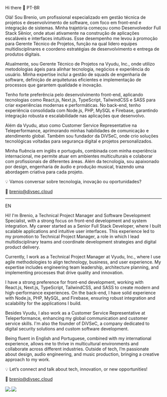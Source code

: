 Hi there 👋
PT-BR

Olá! Sou Brenio, um profissional especializado em gestão técnica de projetos e desenvolvimento de software, com foco em front-end e integração de sistemas. Minha trajetória começou como Desenvolvedor Full Stack Sênior, onde atuei ativamente na construção de aplicações escaláveis e interfaces intuitivas. Esse desempenho me levou à promoção para Gerente Técnico de Projetos, função na qual lidero equipes multidisciplinares e coordeno estratégias de desenvolvimento e entrega de produtos digitais.

Atualmente, sou Gerente Técnico de Projetos na Vyudu, Inc., onde utilizo metodologias ágeis para alinhar tecnologia, negócios e experiência do usuário. Minha expertise inclui a gestão de squads de engenharia de software, definição de arquiteturas eficientes e implementação de processos que garantem qualidade e inovação.

Tenho forte preferência pelo desenvolvimento front-end, aplicando tecnologias como React.js, Next.js, TypeScript, TailwindCSS e SASS para criar experiências modernas e performáticas. No back-end, tenho experiência consolidada com Node.js, PHP, MySQL e Firebase, garantindo integração robusta e escalabilidade nas aplicações que desenvolvo.

Além da Vyudu, atuo como Customer Service Representative na Teleperformance, aprimorando minhas habilidades de comunicação e atendimento global. Também sou fundador da DiVSeC, onde crio soluções tecnológicas voltadas para segurança digital e projetos personalizados.

Minha fluência em inglês e português, combinada com minha experiência internacional, me permite atuar em ambientes multiculturais e colaborar com profissionais de diferentes áreas. Além da tecnologia, sou apaixonado por design, engenharia de áudio e produção musical, trazendo uma abordagem criativa para cada projeto.

💡 Vamos conversar sobre tecnologia, inovação ou oportunidades?

📧 brenio@divsec.cloud

--------------------------------------------------------------------

EN

Hi! I'm Brenio, a Technical Project Manager and Software Development Specialist, with a strong focus on front-end development and system integration. My career started as a Senior Full Stack Developer, where I built scalable applications and intuitive user interfaces. This experience led to my promotion to Technical Project Manager, a role in which I lead multidisciplinary teams and coordinate development strategies and digital product delivery.

Currently, I work as a Technical Project Manager at Vyudu, Inc., where I use agile methodologies to align technology, business, and user experience. My expertise includes engineering team leadership, architecture planning, and implementing processes that drive quality and innovation.

I have a strong preference for front-end development, working with React.js, Next.js, TypeScript, TailwindCSS, and SASS to create modern and high-performance experiences. On the back-end, I have solid experience with Node.js, PHP, MySQL, and Firebase, ensuring robust integration and scalability for the applications I build.

Besides Vyudu, I also work as a Customer Service Representative at Teleperformance, enhancing my global communication and customer service skills. I'm also the founder of DiVSeC, a company dedicated to digital security solutions and custom software development.

Being fluent in English and Portuguese, combined with my international experience, allows me to thrive in multicultural environments and collaborate across different industries. Outside of tech, I’m passionate about design, audio engineering, and music production, bringing a creative approach to my work.

💡 Let’s connect and talk about tech, innovation, or new opportunities!

📧 brenio@divsec.cloud

<a href="https://github.com/anuraghazra/github-readme-stats">
  <img align="center" src="https://github-readme-stats.vercel.app/api?username=brenio55" />
</a>
<a href="https://github.com/anuraghazra/convoychat">
  <img align="center" src="https://github-readme-stats.vercel.app/api/top-langs/?username=brenio55&hide=python&langs_count=4&layout=compact" />
</a>



<!--
**brenio55/brenio55** is a ✨ _special_ ✨ repository because its `README.md` (this file) appears on your GitHub profile.

Here are some ideas to get you started:

- 🔭 I’m currently working on ...
- 🌱 I’m currently learning ...
- 👯 I’m looking to collaborate on ...
- 🤔 I’m looking for help with ...
- 💬 Ask me about ...
- 📫 How to reach me: ...
- 😄 Pronouns: ...
- ⚡ Fun fact: ...
-->
